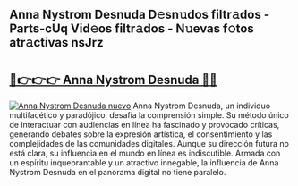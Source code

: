 ## Anna Nystrom Desnuda D𝚎sn𝚞dos filtr𝚊dos - Parts-cUq Vid𝚎os filtr𝚊dos - N𝚞evas f𝚘tos atr𝚊ctivas nsJrz

# <h2><a href="http://mb2ho0.tromn.icu/?c=Anna+Nystrom+Desnuda">🔗👉👉👉 Anna Nystrom Desnuda 🔗🔗</a></h2>

[![Anna Nystrom Desnuda nuevo](https://i.imgur.com/pEAQMta.gif)](http://mb2ho0.tromn.icu/?c=Anna+Nystrom+Desnuda)
Anna Nystrom Desnuda, un individuo multifacético y paradójico, desafía la comprensión simple. Su método único de interactuar con audiencias en línea ha fascinado y provocado críticas, generando debates sobre la expresión artística, el consentimiento y las complejidades de las comunidades digitales. Aunque su dirección futura no está clara, su influencia en el mundo en línea es indiscutible. Armada con un espíritu inquebrantable y un atractivo innegable, la influencia de Anna Nystrom Desnuda en el panorama digital no tiene paralelo.
